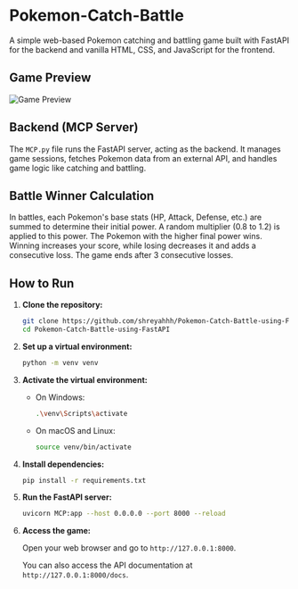 # Pokemon-Catch-Battle

A simple web-based Pokemon catching and battling game built with FastAPI for the backend and vanilla HTML, CSS, and JavaScript for the frontend.

## Game Preview

![Game Preview](https://github.com/user-attachments/assets/2c3d8183-09ae-4f23-ae1a-a4b1ac506e6c)

## Backend (MCP Server)

The `MCP.py` file runs the FastAPI server, acting as the backend. It manages game sessions, fetches Pokemon data from an external API, and handles game logic like catching and battling.

## Battle Winner Calculation

In battles, each Pokemon's base stats (HP, Attack, Defense, etc.) are summed to determine their initial power. A random multiplier (0.8 to 1.2) is applied to this power. The Pokemon with the higher final power wins. Winning increases your score, while losing decreases it and adds a consecutive loss. The game ends after 3 consecutive losses.

## How to Run

1.  **Clone the repository:**

    ```bash
    git clone https://github.com/shreyahhh/Pokemon-Catch-Battle-using-FastAPI.git
    cd Pokemon-Catch-Battle-using-FastAPI
    ```

2.  **Set up a virtual environment:**

    ```bash
    python -m venv venv
    ```

3.  **Activate the virtual environment:**

    *   On Windows:

        ```bash
        .\venv\Scripts\activate
        ```

    *   On macOS and Linux:

        ```bash
        source venv/bin/activate
        ```

4.  **Install dependencies:**

    ```bash
    pip install -r requirements.txt
    ```

5.  **Run the FastAPI server:**

    ```bash
    uvicorn MCP:app --host 0.0.0.0 --port 8000 --reload
    ```

6.  **Access the game:**

    Open your web browser and go to `http://127.0.0.1:8000`.

    You can also access the API documentation at `http://127.0.0.1:8000/docs`.
